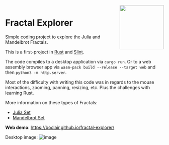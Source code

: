<img src="https://github.com/boclair/fractal-explorer/assets/154125/c4231022-7d6a-4c77-9963-6366f899bc00" align="right" width="140px">

# Fractal Explorer
Simple coding project to explore the Julia and Mandelbrot Fractals.

This is a first-project in [Rust](https://www.rust-lang.org/) and [Slint](https://slint.dev/). 


The code compiles to a desktop application via `cargo run`.  Or to a web assembly browser app via `wasm-pack build --release --target web` and then `python3 -m http.server`.

Most of the difficulty with writing this code was in regards to the mouse interactions, zooming, panning, resizing, etc.  Plus the challenges with learning Rust.

More information on these types of Fractals:
* [Julia Set](https://en.wikipedia.org/wiki/Julia_set)
* [Mandelbrot Set](https://en.wikipedia.org/wiki/Mandelbrot_set)

**Web demo**: https://boclair.github.io/fractal-explorer/

Desktop image:
![image](https://github.com/boclair/fractal-explorer/assets/154125/9d617898-61bc-4fad-813e-229b93b54852)
